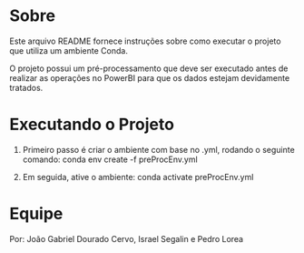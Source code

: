# Sobre

Este arquivo README fornece instruções sobre como executar o projeto que utiliza um ambiente Conda. 

O projeto possui um pré-processamento que deve ser executado antes de realizar as operações no PowerBI para que os dados estejam devidamente tratados.

# Executando o Projeto

1. Primeiro passo é criar o ambiente com base no .yml, rodando o seguinte comando: 
conda env create -f preProcEnv.yml

2. Em seguida, ative o ambiente:
conda activate preProcEnv.yml

# Equipe

Por: João Gabriel Dourado Cervo, Israel Segalin e Pedro Lorea